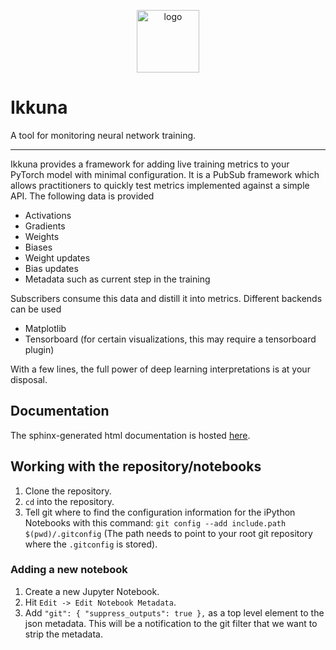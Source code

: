 <p align="center">
<img src="./logo.png" alt="logo" width="100"/>
</p>

# Ikkuna
A tool for monitoring neural network training.

---

Ikkuna provides a framework for adding live training metrics to your PyTorch
model with minimal configuration. It is a PubSub framework which allows
practitioners to quickly test metrics implemented against a simple API. The
following data is provided

* Activations
* Gradients
* Weights
* Biases
* Weight updates
* Bias updates
* Metadata such as current step in the training

Subscribers consume this data and distill it into metrics. Different backends can be
used

* Matplotlib
* Tensorboard (for certain visualizations, this may require a tensorboard plugin)

With a few lines, the full power of deep learning interpretations is at your
disposal.

## Documentation
The sphinx-generated html documentation is hosted [here](https://peltarion.github.io/ai_ikkuna/).

## Working with the repository/notebooks
1. Clone the repository.
1. `cd` into the repository.
1. Tell git where to find the configuration information for the iPython Notebooks with this command: `git config --add include.path $(pwd)/.gitconfig` (The path needs to point to your root git repository where the `.gitconfig` is stored).

### Adding a new notebook
1. Create a new Jupyter Notebook.
1. Hit `Edit -> Edit Notebook Metadata`.
1. Add `"git": { "suppress_outputs": true },` as a top level element to the json metadata. This will be a notification to the git filter that we want to strip the metadata.

